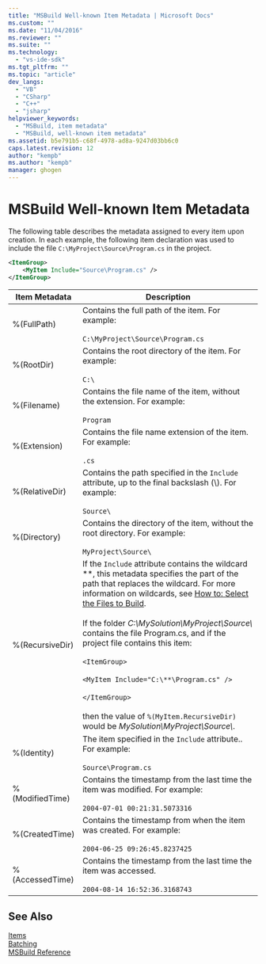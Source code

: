 ```yaml
---
title: "MSBuild Well-known Item Metadata | Microsoft Docs"
ms.custom: ""
ms.date: "11/04/2016"
ms.reviewer: ""
ms.suite: ""
ms.technology: 
  - "vs-ide-sdk"
ms.tgt_pltfrm: ""
ms.topic: "article"
dev_langs: 
  - "VB"
  - "CSharp"
  - "C++"
  - "jsharp"
helpviewer_keywords: 
  - "MSBuild, item metadata"
  - "MSBuild, well-known item metadata"
ms.assetid: b5e791b5-c68f-4978-ad8a-9247d03bb6c0
caps.latest.revision: 12
author: "kempb"
ms.author: "kempb"
manager: ghogen
---
```

# MSBuild Well-known Item Metadata
The following table describes the metadata assigned to every item upon creation. In each example, the following item declaration was used to include the file `C:\MyProject\Source\Program.cs` in the project.  
  
```xml  
<ItemGroup>  
    <MyItem Include="Source\Program.cs" />  
</ItemGroup>  
```  
  
|Item Metadata|Description|  
|-------------------|-----------------|  
|%(FullPath)|Contains the full path of the item. For example:<br /><br /> `C:\MyProject\Source\Program.cs`|  
|%(RootDir)|Contains the root directory of the item. For example:<br /><br /> `C:\`|  
|%(Filename)|Contains the file name of the item, without the extension. For example:<br /><br /> `Program`|  
|%(Extension)|Contains the file name extension of the item. For example:<br /><br /> `.cs`|  
|%(RelativeDir)|Contains the path specified in the `Include` attribute, up to the final backslash (\\). For example:<br /><br /> `Source\`|  
|%(Directory)|Contains the directory of the item, without the root directory. For example:<br /><br /> `MyProject\Source\`|  
|%(RecursiveDir)|If the `Include` attribute contains the wildcard \*\*, this metadata specifies the part of the path that replaces the wildcard. For more information on wildcards, see [How to: Select the Files to Build](../msbuild/how-to-select-the-files-to-build.md).<br /><br /> If the folder *C:\MySolution\MyProject\Source\\* contains the file Program.cs, and if the project file contains this item:<br /><br /> `<ItemGroup>`<br /><br /> `<MyItem Include="C:\**\Program.cs" />`<br /><br /> `</ItemGroup>`<br /><br /> then the value of `%(MyItem.RecursiveDir)` would be *MySolution\MyProject\Source\\*.|  
|%(Identity)|The item specified in the `Include` attribute.. For example:<br /><br /> `Source\Program.cs`|  
|%(ModifiedTime)|Contains the timestamp from the last time the item was modified. For example:<br /><br /> `2004-07-01 00:21:31.5073316`|  
|%(CreatedTime)|Contains the timestamp from when the item was created. For example:<br /><br /> `2004-06-25 09:26:45.8237425`|  
|%(AccessedTime)|Contains the timestamp from the last time the item was accessed.<br /><br /> `2004-08-14 16:52:36.3168743`|  
  
## See Also  
 [Items](../msbuild/msbuild-items.md)   
 [Batching](../msbuild/msbuild-batching.md)   
 [MSBuild Reference](../msbuild/msbuild-reference.md)